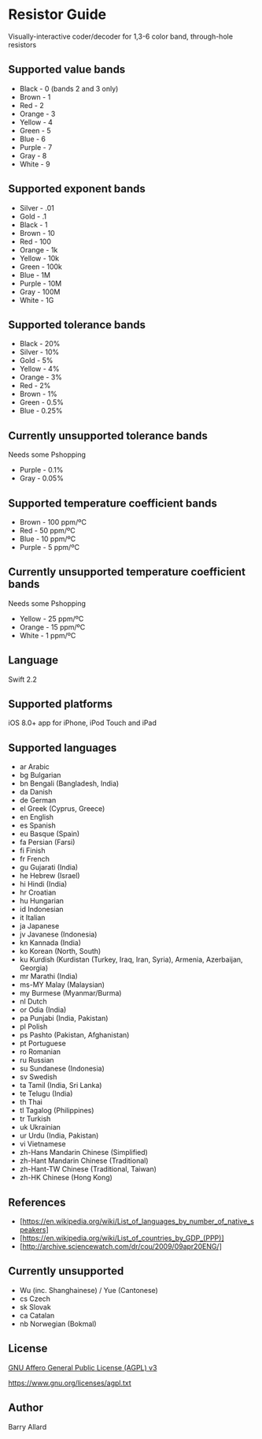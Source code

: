 Resistor Guide
==============

Visually-interactive coder/decoder for 1,3-6 color band, through-hole resistors

Supported value bands
---------------------------------------
- Black - 0 (bands 2 and 3 only)
- Brown - 1
- Red - 2
- Orange - 3
- Yellow - 4
- Green - 5
- Blue - 6
- Purple - 7 
- Gray - 8
- White - 9

Supported exponent bands 
---------------------------------------
- Silver - .01
- Gold - .1
- Black - 1
- Brown - 10
- Red - 100
- Orange - 1k
- Yellow - 10k
- Green - 100k
- Blue - 1M
- Purple - 10M
- Gray - 100M
- White - 1G

Supported tolerance bands 
---------------------------------------
- Black - 20%
- Silver - 10%
- Gold - 5%
- Yellow - 4%
- Orange - 3%
- Red - 2%
- Brown - 1%
- Green - 0.5%
- Blue - 0.25%

Currently unsupported tolerance bands
-------------------------------------
Needs some Pshopping

- Purple - 0.1%
- Gray - 0.05%

Supported temperature coefficient bands 
---------------------------------------
- Brown - 100 ppm/ºC
- Red - 50 ppm/ºC
- Blue - 10 ppm/ºC
- Purple - 5 ppm/ºC


Currently unsupported temperature coefficient bands
---------------------------------------------------
Needs some Pshopping

- Yellow - 25 ppm/ºC
- Orange - 15 ppm/ºC
- White - 1 ppm/ºC


Language
--------

Swift 2.2

Supported platforms 
-------------------
iOS 8.0+ app for iPhone, iPod Touch and iPad

Supported languages 
-------------------
- ar         Arabic
- bg         Bulgarian
- bn         Bengali (Bangladesh, India)
- da         Danish
- de         German
- el         Greek (Cyprus, Greece)
- en         English
- es         Spanish
- eu         Basque (Spain)
- fa         Persian (Farsi)
- fi         Finish
- fr         French
- gu         Gujarati (India)
- he         Hebrew (Israel)
- hi         Hindi (India)
- hr         Croatian
- hu         Hungarian
- id         Indonesian
- it         Italian
- ja         Japanese
- jv         Javanese (Indonesia)
- kn         Kannada (India)
- ko         Korean (North, South)
- ku         Kurdish (Kurdistan (Turkey, Iraq, Iran, Syria), Armenia, Azerbaijan, Georgia)
- mr         Marathi (India)
- ms-MY      Malay (Malaysian)
- my         Burmese (Myanmar/Burma)
- nl         Dutch
- or         Odia (India)
- pa         Punjabi (India, Pakistan)
- pl         Polish
- ps         Pashto (Pakistan, Afghanistan)
- pt         Portuguese
- ro         Romanian
- ru         Russian
- su         Sundanese (Indonesia)
- sv         Swedish
- ta         Tamil (India, Sri Lanka)
- te         Telugu (India)
- th         Thai
- tl         Tagalog (Philippines)
- tr         Turkish
- uk         Ukrainian
- ur         Urdu (India, Pakistan)
- vi         Vietnamese
- zh-Hans    Mandarin Chinese (Simplified)
- zh-Hant    Mandarin Chinese (Traditional)
- zh-Hant-TW Chinese (Traditional, Taiwan)
- zh-HK      Chinese (Hong Kong)

References
----------
- [https://en.wikipedia.org/wiki/List_of_languages_by_number_of_native_speakers]
- [https://en.wikipedia.org/wiki/List_of_countries_by_GDP_(PPP)]
- [http://archive.sciencewatch.com/dr/cou/2009/09apr20ENG/]

Currently unsupported
---------------------
-    Wu (inc. Shanghainese) / Yue (Cantonese)
- cs Czech
- sk Slovak
- ca Catalan
- nb Norwegian (Bokmal)

License
-------

[GNU Affero General Public License (AGPL) v3](LICENSE.txt)

https://www.gnu.org/licenses/agpl.txt

Author
------

Barry Allard <barry dot allard at gmail dot com>
